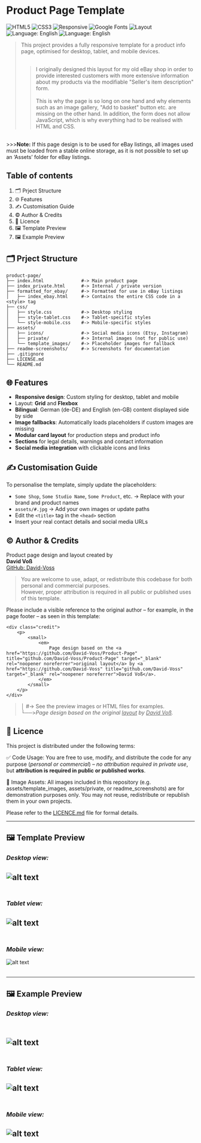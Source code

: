 # Product Page Template

![HTML5](https://img.shields.io/badge/HTML5-%3C%2F%3E-orange)
![CSS3](https://img.shields.io/badge/CSS3-%23-blue)
![Responsive](https://img.shields.io/badge/design-responsive-green)
![Google Fonts](https://img.shields.io/badge/fonts-Google%20Fonts-red)
![Layout](https://img.shields.io/badge/layout-CSS%20Grid%20%26%20Flexbox-purple)
![Language: English](https://img.shields.io/badge/language-German-blue)
![Language: English](https://img.shields.io/badge/language-English-blue)

>This project provides a fully responsive template for a product info page, optimised for desktop, tablet, and mobile devices.
<br><br>
>>I originally designed this layout for my old eBay shop in order to provide interested customers with more extensive information about my products via the modifiable "Seller's item description" form.
<br><br>
This is why the page is so long on one hand and why elements such as an image gallery, "Add to basket" button etc. are missing on the other hand.
In addition, the form does not allow JavaScript, which is why everything had to be realised with HTML and CSS.
<br>
>>><b>Note:</b> If this page design is to be used for eBay listings, all images used must be loaded from a stable online storage, as it is not possible to set up an ‘Assets’ folder for eBay listings.

## Table of contents
1. &#128450;&#65039; Prject Structure
2. &#127760; Features
3. &#9997;&#65039; Customisation Guide
4. &#169;&#65039; Author & Credits
5. &#128196; Licence
6. &#128444;&#65039; Template Preview
7. &#128444;&#65039; Example Preview


## &#128450;&#65039; Prject Structure

```
product-page/  
├── index.html              #-> Main product page 
├── index_private.html      #-> Internal / private version
├── formatted_for_ebay/     #-> Formatted for use in eBay listings
│   ├── index_ebay.html     #-> Contains the entire CSS code in a <style> tag  
├── css/  
│   ├── style.css           #-> Desktop styling 
│   ├── style-tablet.css    #-> Tablet-specific styles 
│   └── style-mobile.css    #-> Mobile-specific styles
├── assets/
│   ├── icons/              #-> Social media icons (Etsy, Instagram)  
│   ├── private/            #-> Internal images (not for public use) 
│   └── template_images/    #-> Placeholder images for fallback
├── readme-screenshots/     #-> Screenshots for documentation 
├── .gitignore 
├── LICENSE.md 
└── README.md
```


## &#127760; Features

- **Responsive design**: Custom styling for desktop, tablet and mobile
- Layout: **Grid** and **Flexbox**
- **Bilingual**: German (de-DE) and English (en-GB) content displayed side by side
- **Image fallbacks**: Automatically loads placeholders if custom images are missing
- **Modular card layout** for production steps and product info
- **Sections** for legal details, warnings and contact information   
- **Social media integration** with clickable icons and links 


## &#9997;&#65039; Customisation Guide

To personalise the template, simply update the placeholders:

- `Some Shop`, `Some Studio Name`, `Some Product`, etc. → Replace with your brand and product names
- `assets/#.jpg` → Add your own images or update paths
- Edit the `<title>` tag in the `<head>` section
- Insert your real contact details and social media URLs


## &#169;&#65039; Author & Credits

Product page design and layout created by  
**David Voß**  
[GitHub: David-Voss](https://github.com/David-Voss)


>You are welcome to use, adapt, or redistribute this codebase for both personal and commercial purposes. <br>
However, proper attribution is required in all public or published uses of this template.

Please include a visible reference to the original author – for example, in the page footer – as seen in this template:

```
<div class="credit">
    <p>
        <small>
            <em>
                Page design based on the <a href="https://github.com/David-Voss/Product-Page" title="github.com/David-Voss/Product-Page" target="_blank" rel="noopener noreferrer">original layout</a> by <a href="https://github.com/David-Voss" title="github.com/David-Voss" target="_blank" rel="noopener noreferrer">David Voß</a>.
            </em>
        </small>
    </p>
</div>
```
>│ #-> See the preview images or HTML files for examples.<br>
└──><em>Page design based on the original <u>layout</u> by <u>David Voß</u>.</em>


## &#128196; Licence

This project is distributed under the following terms:

&#9989; Code Usage: You are free to use, modify, and distribute the code for any purpose (_personal or commercial_) – _no attribution required in private use_, but **attribution is required in public or published works**.

&#128683; Image Assets: All images included in this repository (e.g. assets/template_images, assets/private, or readme_screenshots) are for demonstration purposes only. You may not reuse, redistribute or republish them in your own projects.

Please refer to the [LICENCE.md](./LICENCE.md) file for formal details.

---


## &#128444;&#65039; Template Preview

### **_Desktop view:_**
![alt text](readme_screenshots/template/SomeShop_desktop.png) <br><br>
---

### **_Tablet view:_**
![alt text](readme_screenshots/template/SomeShop_tablet.png) <br><br>
---

### **_Mobile view:_**
![alt text](readme_screenshots/template/SomeShop_mobile.png) <br><br>

---

## &#128444;&#65039; Example Preview

### **_Desktop view:_**
<br>![alt text](readme_screenshots/example/MadMonkeyMiniatures_desktop.png) <br><br>
---

### **_Tablet view:_**
![alt text](readme_screenshots/example/MadMonkeyMiniatures_tablet.png) <br><br>
---

### **_Mobile view:_**
![alt text](readme_screenshots/example/MadMonkeyMiniatures_mobile.png) <br><br>
---